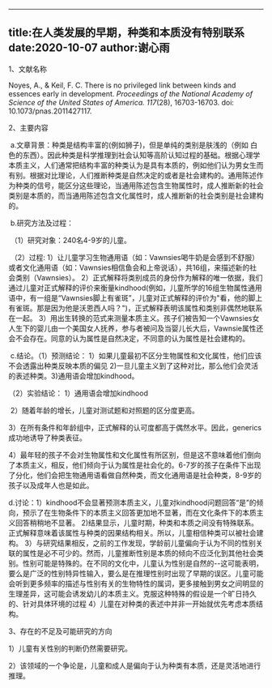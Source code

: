
---
title:在人类发展的早期，种类和本质没有特别联系
date:2020-10-07
author:谢心雨
---

1、文献名称

Noyes, A., & Keil, F. C.  There is no privileged link between kinds and essences early in development. *Proceedings of the National Academy of Science of the United States of America. 117*(28), 16703-16703. doi: 10.1073/pnas.2011427117.

2、主要内容

​	a.文章背景：种类是结构丰富的(例如狮子)，但是单纯的类别是肤浅的（例如 白色的东西）。因此种类是科学推理到社会认知等高阶认知过程的基础。根据心理学本质主义，人们通常把结构丰富的种类认为是具有本质的，例如他们认为男女生而有别。根据对比理论，人们推断种类是自然决定的或者是社会建构的。通用陈述作为种类的信号，能区分这些理论，当通用陈述包含生物属性时，成人推断新的社会类别是本质的，而当通用陈述包含文化属性时，成人推断新的社会类别是社会建构的。

​	b.研究方法及过程：

​		（1）研究对象：240名4-9岁的儿童。

​		（2）过程:  1）让儿童学习生物通用语（如：Vawnsies喝牛奶是会感到不舒服）或者文化通用语（如：Vawnsies相信鱼会和上帝说话），共16组，来描述新的社会类别（Vawnsies）。    2）正式解释将类别成员的身份作为解释的唯一依据，我们通过儿童对正式解释的评价来衡量kindhood(例如，儿童所学的16组生物属性通用语中，有一组是“Vawnsies脚上有雀斑”，儿童对正式解释的评价为"看，他的脚上有雀斑。那是因为他是沃恩西人吗？")，正式解释表明该属性和类别非偶然地联系在一起。  3）用出生转换的范式来测量本质主义。孩子们被告知一个Vawnsies女人生下的婴儿由一个美国女人抚养，参与者被问及当婴儿长大后，Vawnsie属性还会不会存在。同意的认为属性是自然决定，不同意的认为属性是社会建构的。

​	c.结论。（1）预测结论：   1）如果儿童最初不区分生物属性和文化属性，他们应该不会透露出种类反映本质的偏见   2)一旦儿童主义到了这种对比，那么他们会灵活的表述种类。3)通用语会增加kindhood。

（2）实验结论： 1）通用语会增加kindhood

​								2）随着年龄的增长，儿童对测试题和对照题的区分度更高。

​								3）在所有条件和年龄组中，正式解释的认可度都高于偶然水平。因此，generics成功地诱导了种类表征。

​								4）最年轻的孩子不会对生物属性和文化属性有所区别，但是这不意味着他们倒向了本质主义，相反，他们倾向于认为属性是社会化的。6-7岁的孩子在条件下出现了分化，他们会把生物通用语看做自然种类，而文化通用语是社会种类，8-9岁的孩子以及成年人也是如此。

d.讨论：1）kindhood不会显著预测本质主义，儿童对kindhood问题回答“是”的倾向，预示了在生物条件下的本质主义回答更加地不显著，而在文化条件下的本质主义回答稍稍地不显著。
	2)结果显示，儿童时期，种类和本质之间没有特殊联系。正式解释意味着该属性与种类的因果结构相关。所以，儿童相信种类可以被社会建构。
	3）与研究结果相反，之前的工作发现，学龄前儿童偏向于认为不同的性别关联的属性是必不可少的。然而，儿童推断性别是本质的倾向不应泛化到其他社会类别。性别可能是特殊的。在不同的文化中，儿童认为性别是自然的--这可能表明，要么是广泛的性别特异性输入，要么是在推理性别时出现了早期的误区。儿童可能会听到更多频率的描述与性别有关的生物特性的属词，更多接触到男女之间明显的生理差异，这可能会诱发幼儿的本质主义。克服这种特殊的假设是一个旷日持久的、针对具体环境的过程
4）儿童在对种类的表述中并非一开始就优先考虑本质结构。

3、存在的不足及可能研究的方向

1）儿童有关性别的判断仍然需要研究。

2）该领域的一个争论是，儿童和成人是偏向于认为种类有本质，还是灵活地进行推理。
